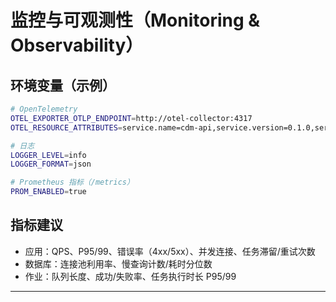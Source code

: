 # 监控与可观测性（Monitoring & Observability）

## 环境变量（示例）
```bash
# OpenTelemetry
OTEL_EXPORTER_OTLP_ENDPOINT=http://otel-collector:4317
OTEL_RESOURCE_ATTRIBUTES=service.name=cdm-api,service.version=0.1.0,service.namespace=cdm

# 日志
LOGGER_LEVEL=info
LOGGER_FORMAT=json

# Prometheus 指标（/metrics）
PROM_ENABLED=true
```

## 指标建议
- 应用：QPS、P95/99、错误率（4xx/5xx）、并发连接、任务滞留/重试次数
- 数据库：连接池利用率、慢查询计数/耗时分位数
- 作业：队列长度、成功/失败率、任务执行时长 P95/99

---
